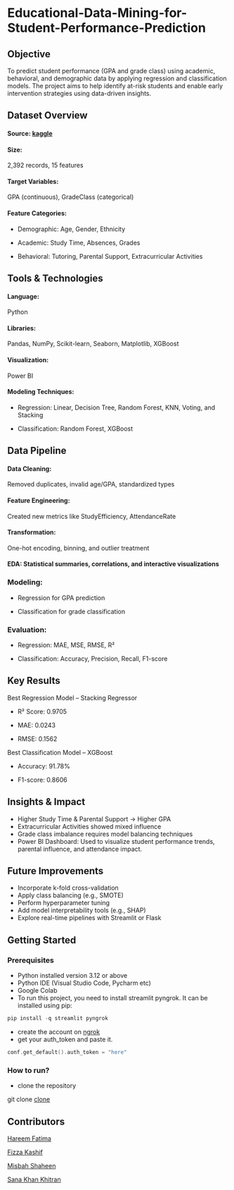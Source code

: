 # Educational-Data-Mining-for-Student-Performance-Prediction


## Objective

To predict student performance (GPA and grade class) using academic, behavioral, and demographic data by applying regression and classification models. The project aims to help identify at-risk students and enable early intervention strategies using data-driven insights.

## Dataset Overview

#### Source: [kaggle](http://kaggle.com/datasets/rabieelkharoua/students-performance-dataset)

#### Size: 
2,392 records, 15 features

#### Target Variables:
GPA (continuous), GradeClass (categorical)

#### Feature Categories:

- Demographic: Age, Gender, Ethnicity

- Academic: Study Time, Absences, Grades

- Behavioral: Tutoring, Parental Support, Extracurricular Activities

## Tools & Technologies

#### Language:
Python

#### Libraries:
Pandas, NumPy, Scikit-learn, Seaborn, Matplotlib, XGBoost

#### Visualization: 
Power BI

#### Modeling Techniques:

- Regression: Linear, Decision Tree, Random Forest, KNN, Voting, and Stacking

- Classification: Random Forest, XGBoost

## Data Pipeline

#### Data Cleaning:
Removed duplicates, invalid age/GPA, standardized types

#### Feature Engineering: 
Created new metrics like StudyEfficiency, AttendanceRate

#### Transformation: 
One-hot encoding, binning, and outlier treatment

#### EDA: Statistical summaries, correlations, and interactive visualizations

### Modeling:

- Regression for GPA prediction

- Classification for grade classification

### Evaluation:

- Regression: MAE, MSE, RMSE, R²

- Classification: Accuracy, Precision, Recall, F1-score

## Key Results

Best Regression Model – Stacking Regressor
- R² Score: 0.9705

- MAE: 0.0243

- RMSE: 0.1562

Best Classification Model – XGBoost
- Accuracy: 91.78%

- F1-score: 0.8606

## Insights & Impact

- Higher Study Time & Parental Support → Higher GPA
- Extracurricular Activities showed mixed influence
- Grade class imbalance requires model balancing techniques
- Power BI Dashboard: Used to visualize student performance trends, parental influence, and attendance impact.

 ## Future Improvements
 
- Incorporate k-fold cross-validation
- Apply class balancing (e.g., SMOTE)
- Perform hyperparameter tuning
- Add model interpretability tools (e.g., SHAP)
- Explore real-time pipelines with Streamlit or Flask
  
## Getting Started

### Prerequisites

- Python installed version 3.12 or above
- Python IDE (Visual Studio Code, Pycharm etc)
- Google Colab
- To run this project, you need to install streamlit pyngrok. It can be installed using pip:

``` C
pip install -q streamlit pyngrok
```
- create the account on [ngrok](https://ngrok.com/)
- get your auth_token and paste it.

``` C
conf.get_default().auth_token = "here"
```

### How to run?

- clone the repository
  
git clone [clone](https://github.com/fizza49/Educational-Data-Mining-for-Student-Performance-Prediction.git)


 ## Contributors

 [Hareem Fatima](https://github.com/HareemFatima5)
 
 [Fizza Kashif](https://github.com/fizza49)
 
 [Misbah Shaheen](https://github.com/Misbah-shaheen)
 
 [Sana Khan Khitran](https://github.com/sanakhitran22)
